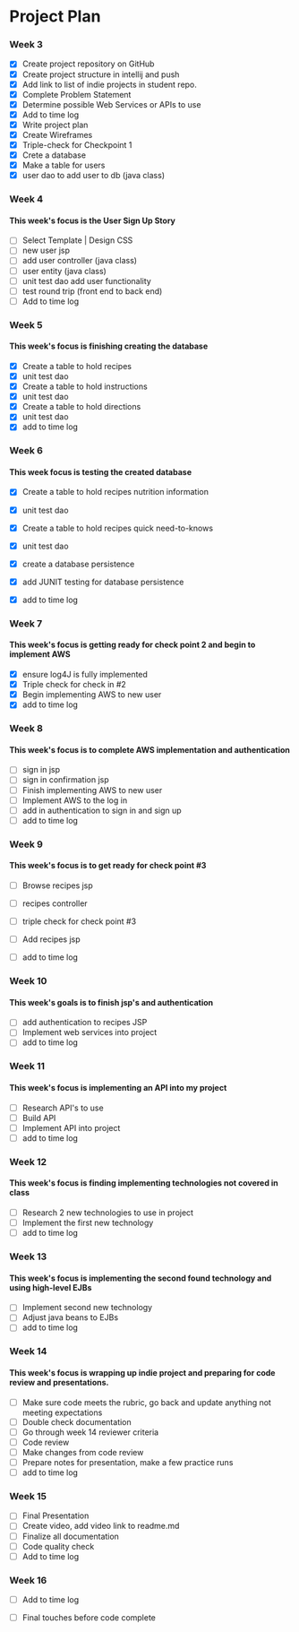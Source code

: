# Project Plan

### Week 3
- [x] Create project repository on GitHub
- [x] Create project structure in intellij and push
- [x] Add link to list of indie projects in student repo.
- [x] Complete Problem Statement
- [X] Determine possible Web Services or APIs to use
- [X] Add to time log
- [X] Write project plan
- [X] Create Wireframes
- [X] Triple-check for Checkpoint 1
- [X] Crete a database 
- [X] Make a table for users
- [X] user dao to add user to db (java class)

### Week 4
#### This week's focus is the User Sign Up Story
- [ ] Select Template | Design CSS
- [ ] new user jsp
- [ ] add user controller (java class)
- [ ] user entity (java class)
- [ ] unit test dao add user functionality
- [ ] test round trip (front end to back end)
- [ ] Add to time log

### Week 5 
#### This week's focus is finishing creating the database 
- [X] Create a table to hold recipes
- [X] unit test dao
- [X] Create a table to hold instructions
- [X] unit test dao
- [X] Create a table to hold directions
- [X] unit test dao
- [X] add to time log 

### Week 6
#### This week focus is testing the created database 
- [X] Create a table to hold recipes nutrition information
- [X] unit test dao 
- [X] Create a table to hold recipes quick need-to-knows
- [X] unit test dao
- [X] create a database persistence 
- [X] add JUNIT testing for database persistence
- [X] add to time log


### Week 7
#### This week's focus is getting ready for check point 2 and begin to implement AWS

- [X] ensure log4J is fully implemented 
- [X] Triple check for check in #2
- [X] Begin implementing AWS to new user 
- [X] add to time log 

### Week 8
#### This week's focus is to complete AWS implementation and authentication
- [ ] sign in jsp
- [ ] sign in confirmation jsp
- [ ] Finish implementing AWS to new user
- [ ] Implement AWS to the log in
- [ ] add in authentication to sign in and sign up
- [ ] add to time log

### Week 9
#### This week's focus is to get ready for check point #3
- [ ] Browse recipes jsp 
- [ ] recipes controller 
- [ ] triple check for check point #3
- [ ] Add recipes jsp 
- [ ] add to time log


### Week 10
#### This week's goals is to finish jsp's and authentication
- [ ] add authentication to recipes JSP
- [ ] Implement web services into project 
- [ ] add to time log

### Week 11
#### This week's focus is implementing an API into my project
- [ ] Research API's to use 
- [ ] Build API
- [ ] Implement API into project
- [ ] add to time log

### Week 12
#### This week's focus is finding implementing technologies not covered in class
- [ ] Research 2 new technologies to use in project 
- [ ] Implement the first new technology
- [ ] add to time log 

### Week 13
#### This week's focus is implementing the second found technology and using high-level EJBs
- [ ] Implement second new technology
- [ ] Adjust java beans to EJBs
- [ ] add to time log

### Week 14
#### This week's focus is wrapping up indie project and preparing for code review and presentations. 
- [ ] Make sure code meets the rubric, go back and update anything not meeting expectations 
- [ ] Double check documentation
- [ ] Go through week 14 reviewer criteria
- [ ] Code review 
- [ ] Make changes from code review
- [ ] Prepare notes for presentation, make a few practice runs
- [ ] add to time log 

### Week 15
- [ ] Final Presentation
- [ ] Create video, add video link to readme.md
- [ ] Finalize all documentation
- [ ] Code quality check
- [ ] Add to time log

### Week 16
- [ ] Add to time log
- [ ] Final touches before code complete






